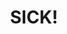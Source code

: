 ---
title: SICK!
publishDate: 2023-09-23 10:09:00
img: assets/Sick!.PNG
img_alt: Young adult male sitting with his arm propped up on his leg in front of a wall with "SICK!" written in blue grafitti on it
description: |
  The first drawing in 2023 with cell Shading.
tags:
  - Art
  - Original character
---
